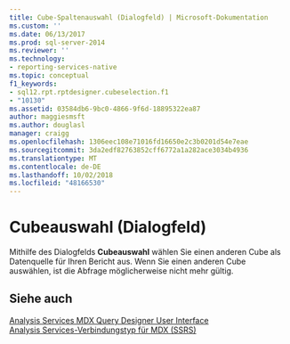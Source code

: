 ```yaml
---
title: Cube-Spaltenauswahl (Dialogfeld) | Microsoft-Dokumentation
ms.custom: ''
ms.date: 06/13/2017
ms.prod: sql-server-2014
ms.reviewer: ''
ms.technology:
- reporting-services-native
ms.topic: conceptual
f1_keywords:
- sql12.rpt.rptdesigner.cubeselection.f1
- "10130"
ms.assetid: 03584db6-9bc0-4866-9f6d-18895322ea87
author: maggiesmsft
ms.author: douglasl
manager: craigg
ms.openlocfilehash: 1306eec108e71016fd16650e2c3b0201d54e7eae
ms.sourcegitcommit: 3da2edf82763852cff6772a1a282ace3034b4936
ms.translationtype: MT
ms.contentlocale: de-DE
ms.lasthandoff: 10/02/2018
ms.locfileid: "48166530"
---
```

# <a name="cube-selection-dialog-box"></a>Cubeauswahl (Dialogfeld)
  Mithilfe des Dialogfelds **Cubeauswahl** wählen Sie einen anderen Cube als Datenquelle für Ihren Bericht aus. Wenn Sie einen anderen Cube auswählen, ist die Abfrage möglicherweise nicht mehr gültig.  
  
## <a name="see-also"></a>Siehe auch  
 [Analysis Services MDX Query Designer User Interface](report-data/analysis-services-mdx-query-designer-user-interface.md)   
 [Analysis Services-Verbindungstyp für MDX &#40;SSRS&#41;](report-data/analysis-services-connection-type-for-mdx-ssrs.md)  
  
  
